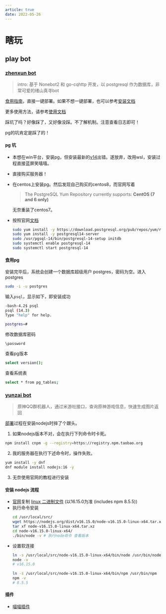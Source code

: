 ```yaml
---
article: true
date: 2022-05-26
---
```


# 瞎玩

## play bot

### [zhenxun bot](https://github.com/HibiKier/zhenxun_bot)

> intro: 基于 Nonebot2 和 go-cqhttp 开发，以 postgresql 作为数据库，非常可爱的绪山真寻bot

[食用指南](https://github.com/DrAugus/zhenxun_bot/tree/augus)，直接一键部署。如果不想一键部署，也可以参考[安装文档](https://hibikier.github.io/zhenxun_bot/docs/installation_doc/)

更多使用方法，请参考[使用文档](https://hibikier.github.io/zhenxun_bot/docs/help_doc/)

踩坑了吗？好像踩了，又好像没踩。不了解机制。注意查看日志即可！

pg的坑肯定是踩了的！

#### pg 坑

* 本想在win平台，安装pg，但安装最新的[v14](https://www.enterprisedb.com/downloads/postgres-postgresql-downloads)出错。遂放弃，改用wsl，安装过程直接蓝屏笑嘻嘻。
* 直接购买服务器！
* 在centos上安装pg。然后发现自己购买的centos8，而官网写着
  > The PostgreSQL Yum Repository currently supports: **CentOS (7 and 6 only)**

  无奈重装了centos7。
* 按照官网[文档](https://www.postgresql.org/download/linux/redhat/)
  ```bash
  sudo yum install -y https://download.postgresql.org/pub/repos/yum/reporpms/EL-7-x86_64/pgdg-redhat-repo-latest.noarch.rpm
  sudo yum install -y postgresql14-server
  sudo /usr/pgsql-14/bin/postgresql-14-setup initdb
  sudo systemctl enable postgresql-14
  sudo systemctl start postgresql-14
  ```

#### 食用pg

安装完毕后，系统会创建一个数据库超级用户 postgres，密码为空。进入 postgres

```bash
sudo -i -u postgres
```

输入`psql`，显示如下，即安装成功

```bash
-bash-4.2$ psql
psql (14.3)
Type "help" for help.

postgres=# 
```

修改数据库密码

```bash
\password
```

查看pg版本

```bash
select version();
```

查看系统表

```bash
select * from pg_tables;
```

### [yunzai bot](https://github.com/Le-niao/Yunzai-Bot)

> 原神QQ群机器人，通过米游社接口，查询原神游戏信息，快速生成图片返回

[部署](https://github.com/Le-niao/Yunzai-Bot/issues/3)过程在安装nodejs时摔了个跟头。

1. 如果nodejs版本不对，会在执行下列命令时卡死。

  ```bash
  npm install cnpm -g --registry=https://registry.npm.taobao.org
  ```

2. 我的服务器在执行下述命令时，操作失败。

  ```bash
  yum install -y dnf
  dnf module install nodejs:16 -y
  ```

3. 无奈使用官网的教程进行安装

#### 安装 nodejs 流程

- [官网](https://nodejs.org/en/download/)复制 [linux 二进制文件](https://nodejs.org/dist/v16.15.0/node-v16.15.0-linux-x64.tar.xz) (以16.15.0为准 (includes npm 8.5.5))
- 执行命令安装
  ```bash
  cd /usr/local/src/
  wget https://nodejs.org/dist/v16.15.0/node-v16.15.0-linux-x64.tar.xz
  tar xf node-v16.15.0-linux-x64.tar.xz
  cd node-v16.15.0-linux-x64/
  ./bin/node -v # 执行node命令 查看版本
  ```
- 设置软连接
  ```bash
  ln -s /usr/local/src/node-v16.15.0-linux-x64/bin/node /usr/bin/node
  node -v
  # v16.15.0
    
  ln -s /usr/local/src/node-v16.15.0-linux-x64/bin/npm /usr/bin/npm
  npm -v
  # 8.5.5
  ```

#### 插件

- [喵喵插件](https://github.com/yoimiya-kokomi/miao-plugin)